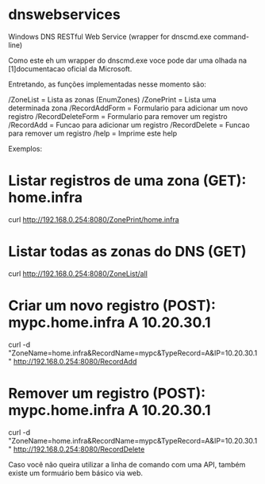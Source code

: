 dnswebservices
==============

Windows DNS RESTful Web Service (wrapper for dnscmd.exe command-line)

Como este eh um wrapper do dnscmd.exe voce pode dar uma olhada na [1]documentacao oficial da Microsoft.

Entretando, as funções implementadas nesse momento  são:

   /ZoneList = Lista as zonas (EnumZones)
   /ZonePrint = Lista uma determinada zona
   /RecordAddForm = Formulario para adicionar um novo registro
   /RecordDeleteForm = Formulario para remover um registro
   /RecordAdd = Funcao para adicionar um registro
   /RecordDelete = Funcao para remover um registro
   /help = Imprime este help

Exemplos:

# Listar registros de uma zona (GET): home.infra
curl http://192.168.0.254:8080/ZonePrint/home.infra

# Listar todas as zonas do DNS (GET)
curl http://192.168.0.254:8080/ZoneList/all

# Criar um novo registro (POST): mypc.home.infra A 10.20.30.1
curl -d "ZoneName=home.infra&RecordName=mypc&TypeRecord=A&IP=10.20.30.1" http://192.168.0.254:8080/RecordAdd

# Remover um registro (POST): mypc.home.infra A 10.20.30.1
curl -d "ZoneName=home.infra&RecordName=mypc&TypeRecord=A&IP=10.20.30.1" http://192.168.0.254:8080/RecordDelete

Caso você não queira utilizar a linha de comando com uma API, também existe um formuário bem básico via web.
